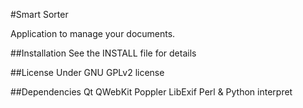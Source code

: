 #Smart Sorter
 
Application to manage your documents.

##Installation
See the INSTALL file for details

##License
Under GNU GPLv2 license

##Dependencies
Qt
QWebKit
Poppler
LibExif
Perl & Python interpret
